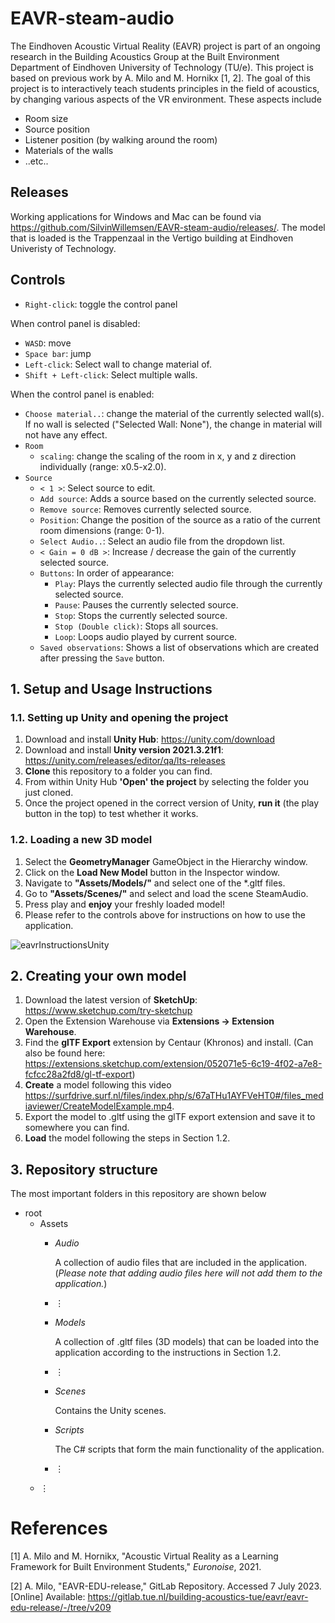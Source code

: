 # EAVR-steam-audio

The Eindhoven Acoustic Virtual Reality (EAVR) project is part of an ongoing research in the Building Acoustics Group at the Built Environment Department of Eindhoven University of Technology (TU/e). This project is based on previous work by A. Milo and M. Hornikx [1, 2]. The goal of this project is to interactively teach students principles in the field of acoustics, by changing various aspects of the VR environment. These aspects include 
- Room size
- Source position
- Listener position (by walking around the room)
- Materials of the walls
- ..etc..

## Releases
Working applications for Windows and Mac can be found via https://github.com/SilvinWillemsen/EAVR-steam-audio/releases/. The model that is loaded is the Trappenzaal in the Vertigo building at Eindhoven Univeristy of Technology.

## Controls

- `Right-click`: toggle the control panel

When control panel is disabled:
- `WASD`: move
- `Space bar`: jump
- `Left-click`: Select wall to change material of.
- `Shift + Left-click`: Select multiple walls.

When the control panel is enabled:
- `Choose material..`: change the material of the currently selected wall(s). If no wall is selected ("Selected Wall: None"), the change in material will not have any effect.
- `Room`
    - `scaling`: change the scaling of the room in x, y and z direction individually (range: x0.5-x2.0).
- `Source`
    - `< 1 >`: Select source to edit.
    - `Add source`: Adds a source based on the currently selected source.
    - `Remove source`: Removes currently selected source.
    - `Position`: Change the position of the source as a ratio of the current room dimensions (range: 0-1).
    - `Select Audio..`: Select an audio file from the dropdown list.
    - `< Gain = 0 dB >`: Increase / decrease the gain of the currently selected source.
    - `Buttons`: In order of appearance:
        - `Play`: Plays the currently selected audio file through the currently selected source.
        - `Pause`: Pauses the currently selected source. 
        - `Stop`: Stops the currently selected source.
        - `Stop (Double click)`: Stops all sources.
        - `Loop`: Loops audio played by current source.
    - `Saved observations`: Shows a list of observations which are created after pressing the `Save` button.


## 1. Setup and Usage Instructions
### 1.1. Setting up Unity and opening the project
1. Download and install **Unity Hub**: https://unity.com/download
2. Download and install **Unity version 2021.3.21f1**: https://unity.com/releases/editor/qa/lts-releases
3. **Clone** this repository to a folder you can find. 
4. From within Unity Hub **'Open' the project** by selecting the folder you just cloned.
5. Once the project opened in the correct version of Unity, **run it** (the play button in the top) to test whether it works.

### 1.2. Loading a new 3D model
1. Select the **GeometryManager** GameObject in the Hierarchy window.
2. Click on the **Load New Model** button in the Inspector window.
3. Navigate to **"Assets/Models/"** and select one of the \*.gltf files.
4. Go to **"Assets/Scenes/"** and select and load the scene SteamAudio.
5. Press play and **enjoy** your freshly loaded model!
6. Please refer to the controls above for instructions on how to use the application.

![eavrInstructionsUnity](https://user-images.githubusercontent.com/32464520/235452874-126dcb11-d03a-4cb7-91bf-147377ab88e7.png)

## 2. Creating your own model
1. Download the latest version of **SketchUp**: https://www.sketchup.com/try-sketchup
2. Open the Extension Warehouse via **Extensions -> Extension Warehouse**.
3. Find the **glTF Export** extension by Centaur (Khronos) and install. (Can also be found here: https://extensions.sketchup.com/extension/052071e5-6c19-4f02-a7e8-fcfcc28a2fd8/gl-tf-export) 
4. **Create** a model following this video https://surfdrive.surf.nl/files/index.php/s/67aTHu1AYFVeHT0#/files_mediaviewer/CreateModelExample.mp4.
5. Export the model to .gltf using the glTF export extension and save it to somewhere you can find.
6. **Load** the model following the steps in Section 1.2.


## 3. Repository structure
The most important folders in this repository are shown below 
- root  
    - Assets
        - *Audio*
            
            A collection of audio files that are included in the application. (*Please note that adding audio files here will not add them to the application.*)
        
        - ⋮
        - *Models*
            
            A collection of .gltf files (3D models) that can be loaded into the application according to the instructions in Section 1.2.
        - ⋮
        - *Scenes*
            
            Contains the Unity scenes.
        - *Scripts*
            
            The C# scripts that form the main functionality of the application.
        - ⋮
    - ⋮

# References
[1] A. Milo and M. Hornikx, "Acoustic Virtual Reality as a Learning Framework for Built Environment Students," *Euronoise*, 2021.

[2] A. Milo, "EAVR-EDU-release," GitLab Repository. Accessed 7 July 2023. [Online] Available: https://gitlab.tue.nl/building-acoustics-tue/eavr/eavr-edu-release/-/tree/v209
